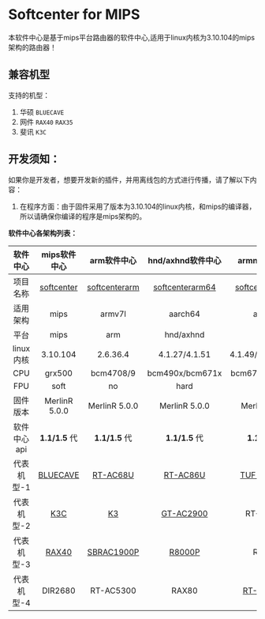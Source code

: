 # Softcenter for MIPS

本软件中心是基于mips平台路由器的软件中心,适用于linux内核为3.10.104的mips架构的路由器！

## 兼容机型

支持的机型：
1. 华硕 `BLUECAVE`
2. 网件 `RAX40` `RAX35`
3. 斐讯 `K3C`

## 开发须知：

如果你是开发者，想要开发新的插件，并用离线包的方式进行传播，请了解以下内容：

1. 在程序方面：由于固件采用了版本为3.10.104的linux内核，和mips的编译器，所以请确保你编译的程序是mips架构的。

**软件中心各架构列表：**

|  软件中心   |                        mips软件中心                        |                 arm软件中心                  |                      hnd/axhnd软件中心                       |                    armng软件中心                    |            mipsle软件中心             |
| :---------: | :----------------------------------------------------------: | :---------------------------------------------: | :----------------------------------------------------------: | :-----------------------------------------------: |:-----------------------------------------------: |
|  项目名称   | [softcenter](https://github.com/paldier/softcenter) | [softcenterarm](https://github.com/paldier/softcenterarm) |       [softcenterarm64](https://github.com/paldier/softcenterarm64)        | [softcenterarmng](https://github.com/paldier/softcenterarmng) |[softcentermipsle](https://github.com/paldier/softcentermipsle) |
|  适用架构   |                            mips                            |                     armv7l                      |                       aarch64                     |                        armv7l                        |                mipsle             |
|    平台     |                             mips                              |                       arm                       |                          hnd/axhnd                           |                     arm                      |            mipsle             |
|  linux内核  |               3.10.104                |                2.6.36.4             |             4.1.27/4.1.51            |             4.1.49/4.1.52/3.14            |         3.10.14          |
|     CPU     |                          grx500                           |                    bcm4708/9                    |                          bcm490x/bcm671x                           |                     bcm675x/ipq4019                     |               mtk7621              |
|     FPU     |                          soft                          |                    no                    |                         hard                           |                     hard                     |               soft              |
|  固件版本   |                    MerlinR 5.0.0                     |              MerlinR 5.0.0              |                     MerlinR 5.0.0                      |                  MerlinR 5.0.0                    |                MerlinR 5.0.0                    |
| 软件中心api |                          **1.1/1.5** 代                          |                   **1.1/1.5** 代                    |                          **1.1/1.5** 代                          |                    **1.1/1.5** 代                     |                **1.1/1.5** 代                     |
| 代表机型-1  | [BLUECAVE](https://github.com/paldier/bluecave-merlin) |              [RT-AC68U](https://github.com/paldier/rtac68u)               | [RT-AC86U](https://github.com/paldier/86u-merlin) |                         [TUF-AX3000](https://github.com/paldier/tuf-ax3000)                        |          [RT-AC85P](https://github.com/paldier/ac85p-merlin) | 
| 代表机型-2  | [K3C](https://github.com/paldier/K3C-merlin) |              [K3](https://github.com/paldier/K3-merlin.ng)              | [GT-AC2900](https://github.com/paldier/gt-ac2900) |                         RT-AX58U                        |         RT-ACRH26
| 代表机型-3  | [RAX40](https://github.com/paldier/rax40-merlin) |         [SBRAC1900P](https://github.com/paldier/sbrac1900p-merlin)                                        | [R8000P](https://github.com/paldier/r8000p-merlin) |                        RAX20                         |         TUF-AC1750         |
| 代表机型-4  | DIR2680 |  RT-AC5300                              | RAX80 |                       [RT-ACRH17](https://github.com/paldier/acrh17-merlin)                         |            /              |



